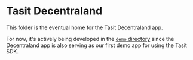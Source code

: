 # Tasit Decentraland

This folder is the eventual home for the Tasit Decentraland app.

For now, it's actively being developed in the [`demo` directory](../demo) since the Decentraland app is also serving as our first demo app for using the Tasit SDK.
